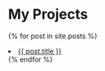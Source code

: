 # My Projects

{% for post in site.posts %}  
  <li><a href="{{ BASE_PATH }}{{ post.url }}">{{ post.title }}</a></li>
{% endfor %} 
